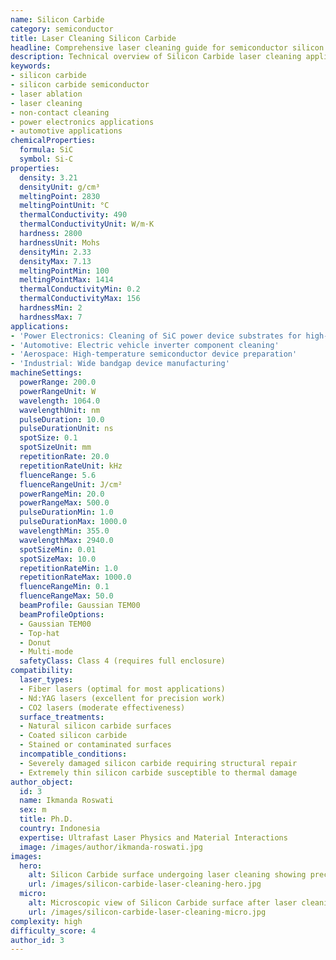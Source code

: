 ```yaml
---
name: Silicon Carbide
category: semiconductor
title: Laser Cleaning Silicon Carbide
headline: Comprehensive laser cleaning guide for semiconductor silicon carbide
description: Technical overview of Silicon Carbide laser cleaning applications and parameters
keywords:
- silicon carbide
- silicon carbide semiconductor
- laser ablation
- laser cleaning
- non-contact cleaning
- power electronics applications
- automotive applications
chemicalProperties:
  formula: SiC
  symbol: Si-C
properties:
  density: 3.21
  densityUnit: g/cm³
  meltingPoint: 2830
  meltingPointUnit: °C
  thermalConductivity: 490
  thermalConductivityUnit: W/m·K
  hardness: 2800
  hardnessUnit: Mohs
  densityMin: 2.33
  densityMax: 7.13
  meltingPointMin: 100
  meltingPointMax: 1414
  thermalConductivityMin: 0.2
  thermalConductivityMax: 156
  hardnessMin: 2
  hardnessMax: 7
applications:
- 'Power Electronics: Cleaning of SiC power device substrates for high-voltage applications'
- 'Automotive: Electric vehicle inverter component cleaning'
- 'Aerospace: High-temperature semiconductor device preparation'
- 'Industrial: Wide bandgap device manufacturing'
machineSettings:
  powerRange: 200.0
  powerRangeUnit: W
  wavelength: 1064.0
  wavelengthUnit: nm
  pulseDuration: 10.0
  pulseDurationUnit: ns
  spotSize: 0.1
  spotSizeUnit: mm
  repetitionRate: 20.0
  repetitionRateUnit: kHz
  fluenceRange: 5.6
  fluenceRangeUnit: J/cm²
  powerRangeMin: 20.0
  powerRangeMax: 500.0
  pulseDurationMin: 1.0
  pulseDurationMax: 1000.0
  wavelengthMin: 355.0
  wavelengthMax: 2940.0
  spotSizeMin: 0.01
  spotSizeMax: 10.0
  repetitionRateMin: 1.0
  repetitionRateMax: 1000.0
  fluenceRangeMin: 0.1
  fluenceRangeMax: 50.0
  beamProfile: Gaussian TEM00
  beamProfileOptions:
  - Gaussian TEM00
  - Top-hat
  - Donut
  - Multi-mode
  safetyClass: Class 4 (requires full enclosure)
compatibility:
  laser_types:
  - Fiber lasers (optimal for most applications)
  - Nd:YAG lasers (excellent for precision work)
  - CO2 lasers (moderate effectiveness)
  surface_treatments:
  - Natural silicon carbide surfaces
  - Coated silicon carbide
  - Stained or contaminated surfaces
  incompatible_conditions:
  - Severely damaged silicon carbide requiring structural repair
  - Extremely thin silicon carbide susceptible to thermal damage
author_object:
  id: 3
  name: Ikmanda Roswati
  sex: m
  title: Ph.D.
  country: Indonesia
  expertise: Ultrafast Laser Physics and Material Interactions
  image: /images/author/ikmanda-roswati.jpg
images:
  hero:
    alt: Silicon Carbide surface undergoing laser cleaning showing precise contamination removal
    url: /images/silicon-carbide-laser-cleaning-hero.jpg
  micro:
    alt: Microscopic view of Silicon Carbide surface after laser cleaning showing detailed surface structure
    url: /images/silicon-carbide-laser-cleaning-micro.jpg
complexity: high
difficulty_score: 4
author_id: 3
---
```

